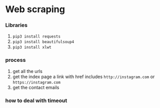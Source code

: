 # Web scraping

### Libraries
1. `pip3 install requests`
2. `pip3 install beautifulsoup4`
3. `pip3 install xlwt`

### process
1. get all the urls
2. get the index page a link with href includes `http://instagram.com` or `https://instagram.com`
3. get the contact emails

### how to deal with timeout